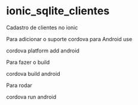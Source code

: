 # ionic_sqlite_clientes
Cadastro de clientes no ionic

Para adicionar o suporte cordova para Android use

cordova platform add android

Para fazer o build

cordova build android

Para rodar 

cordova run android
